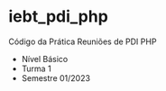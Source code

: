 # iebt_pdi_php

Código da Prática Reuniões de PDI PHP 
- Nível Básico
- Turma 1 
- Semestre 01/2023
